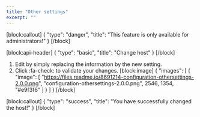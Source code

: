 ```yaml
---
title: "Other settings"
excerpt: ""
---
```

[block:callout]
{
  "type": "danger",
  "title": "This feature is only available for administrators!"
}
[/block]

[block:api-header]
{
  "type": "basic",
  "title": "Change host"
}
[/block]
1. Edit by simply replacing the information by the new setting. 
2. Click :fa-check: to validate your changes. 
[block:image]
{
  "images": [
    {
      "image": [
        "https://files.readme.io/8691214-configuration-othersettings-2.0.0.png",
        "configuration-othersettings-2.0.0.png",
        2546,
        1354,
        "#e9f3f6"
      ]
    }
  ]
}
[/block]

[block:callout]
{
  "type": "success",
  "title": "You have successfully changed the host!"
}
[/block]